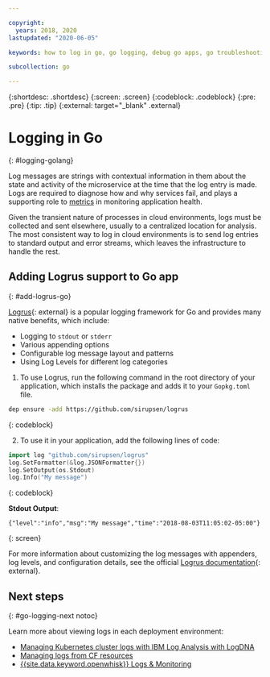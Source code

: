 ```yaml
---

copyright:
  years: 2018, 2020
lastupdated: "2020-06-05"

keywords: how to log in go, go logging, debug go apps, go troubleshooting, logrus go, go stdout

subcollection: go

---
```


{:shortdesc: .shortdesc}
{:screen: .screen}
{:codeblock: .codeblock}
{:pre: .pre}
{:tip: .tip}
{:external: target="_blank" .external}

# Logging in Go
{: #logging-golang}

Log messages are strings with contextual information in them about the state and activity of the microservice at the time that the log entry is made. Logs are required to diagnose how and why services fail, and plays a supporting role to [metrics](/docs/go?topic=go-go-appmetrics) in monitoring application health.

Given the transient nature of processes in cloud environments, logs must be collected and sent elsewhere, usually to a centralized location for analysis. The most consistent way to log in cloud environments is to send log entries to standard output and error streams, which leaves the infrastructure to handle the rest.

## Adding Logrus support to Go app
{: #add-logrus-go}

[Logrus](https://github.com/sirupsen/logrus){: external} is a popular logging framework for Go and provides many native benefits, which include: 
 * Logging to `stdout` or `stderr`
 * Various appending options
 * Configurable log message layout and patterns
 * Using Log Levels for different log categories

1. To use Logrus, run the following command in the root directory of your application, which installs the package and adds it to your `Gopkg.toml` file.
  ```bash
  dep ensure -add https://github.com/sirupsen/logrus
  ```
  {: codeblock}

2. To use it in your application, add the following lines of code:
  ```go
  import log "github.com/sirupsen/logrus"
  log.SetFormatter(&log.JSONFormatter{})
  log.SetOutput(os.Stdout)
  log.Info("My message")
  ```
  {: codeblock}

  **Stdout Output**:
  ```
  {"level":"info","msg":"My message","time":"2018-08-03T11:05:02-05:00"}
  ```
  {: screen}

For more information about customizing the log messages with appenders, log levels, and configuration details, see the official [Logrus documentation](https://godoc.org/gopkg.in/Sirupsen/logrus.v0){: external}.

## Next steps
{: #go-logging-next notoc}

Learn more about viewing logs in each deployment environment:
* [Managing Kubernetes cluster logs with IBM Log Analysis with LogDNA](/docs/Log-Analysis-with-LogDNA?topic=Log-Analysis-with-LogDNA-kube)
* [Managing logs from CF resources](/docs/Log-Analysis-with-LogDNA?topic=Log-Analysis-with-LogDNA-monitor_cfapp_logs)
* [{{site.data.keyword.openwhisk}} Logs & Monitoring](/docs/openwhisk?topic=openwhisk-logs)

